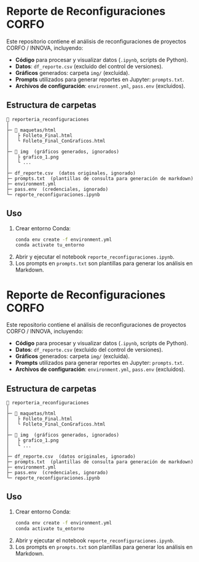 # Reporte de Reconfiguraciones CORFO

Este repositorio contiene el análisis de reconfiguraciones de proyectos CORFO / INNOVA, incluyendo:

- **Código** para procesar y visualizar datos (`.ipynb`, scripts de Python).
- **Datos**: `df_reporte.csv` (excluido del control de versiones).
- **Gráficos** generados: carpeta `img/` (excluida).
- **Prompts** utilizados para generar reportes en Jupyter: `prompts.txt`.
- **Archivos de configuración**: `environment.yml`, `pass.env` (excluidos).

## Estructura de carpetas

```text
📁 reporteria_reconfiguraciones
│
├─ 📁 maquetas/html  
│   ├ Folleto_Final.html  
│   └ Folleto_Final_ConGraficos.html
│
├─ 📁 img  (gráficos generados, ignorados)
│   ├ grafico_1.png
│   └ ...
│
├─ df_reporte.csv  (datos originales, ignorado)
├─ prompts.txt  (plantillas de consulta para generación de markdown)
├─ environment.yml
├─ pass.env  (credenciales, ignorado)
└─ reporte_reconfiguraciones.ipynb
```

## Uso

1. Crear entorno Conda:
   ```bash
   conda env create -f environment.yml
   conda activate tu_entorno
   ```
2. Abrir y ejecutar el notebook `reporte_reconfiguraciones.ipynb`.
3. Los prompts en `prompts.txt` son plantillas para generar los análisis en Markdown.


# Reporte de Reconfiguraciones CORFO

Este repositorio contiene el análisis de reconfiguraciones de proyectos CORFO / INNOVA, incluyendo:

- **Código** para procesar y visualizar datos (`.ipynb`, scripts de Python).
- **Datos**: `df_reporte.csv` (excluido del control de versiones).
- **Gráficos** generados: carpeta `img/` (excluida).
- **Prompts** utilizados para generar reportes en Jupyter: `prompts.txt`.
- **Archivos de configuración**: `environment.yml`, `pass.env` (excluidos).

## Estructura de carpetas

```text
📁 reporteria_reconfiguraciones
│
├─ 📁 maquetas/html  
│   ├ Folleto_Final.html  
│   └ Folleto_Final_ConGraficos.html
│
├─ 📁 img  (gráficos generados, ignorados)
│   ├ grafico_1.png
│   └ ...
│
├─ df_reporte.csv  (datos originales, ignorado)
├─ prompts.txt  (plantillas de consulta para generación de markdown)
├─ environment.yml
├─ pass.env  (credenciales, ignorado)
└─ reporte_reconfiguraciones.ipynb
```

## Uso

1. Crear entorno Conda:
   ```bash
   conda env create -f environment.yml
   conda activate tu_entorno
   ```
2. Abrir y ejecutar el notebook `reporte_reconfiguraciones.ipynb`.
3. Los prompts en `prompts.txt` son plantillas para generar los análisis en Markdown.

